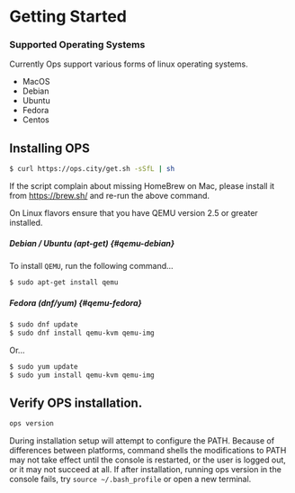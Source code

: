 Getting Started
===============

### Supported Operating Systems

Currently Ops support various forms of linux operating systems.
 * MacOS
 * Debian
 * Ubuntu
 * Fedora
 * Centos

## Installing OPS
```sh
$ curl https://ops.city/get.sh -sSfL | sh
```
If the script complain about missing HomeBrew on Mac, please install it from https://brew.sh/ and re-run the above command.

On Linux flavors ensure that you have QEMU version 2.5 or greater installed.

##### Debian / Ubuntu (apt-get) {#qemu-debian}

 To install `QEMU`, run the following command...

```sh
$ sudo apt-get install qemu
```

##### Fedora (dnf/yum) {#qemu-fedora}

```sh
$ sudo dnf update
$ sudo dnf install qemu-kvm qemu-img
```

Or...

```sh
$ sudo yum update
$ sudo yum install qemu-kvm qemu-img
```
## Verify OPS installation.
```sh
ops version
```

During installation setup will attempt to configure the PATH. 
Because of differences between platforms, command shells the modifications to PATH may not take effect until the console is restarted, or the user is logged out, or it may not succeed at all.
If after installation, running ops version in the console fails, try 
```source ~/.bash_profile``` or open a new terminal.